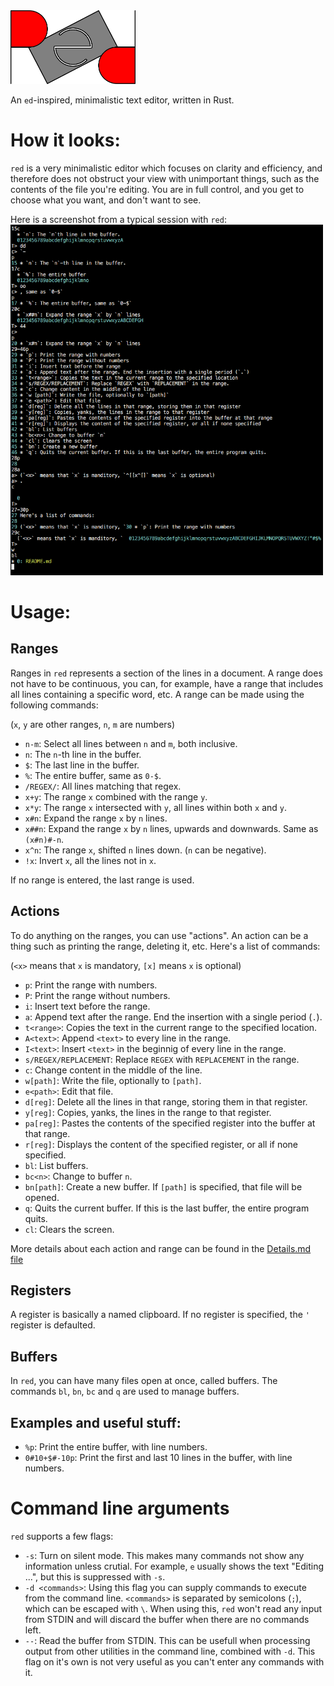 <img src="https://github.com/loovjo/red/blob/master/logo.png" width=200px/>

An `ed`-inspired, minimalistic text editor, written in Rust.

# How it looks:

`red` is a very minimalistic editor which focuses on clarity and efficiency, and therefore does not obstruct your view 
with unimportant things, such as the contents of the file you're editing. You are in full control, and you get to choose what
you want, and don't want to see.

Here is a screenshot from a typical session with `red`:
<img src="https://github.com/loovjo/red/blob/master/Screenshot.png" width=500px/>

# Usage:

## Ranges
Ranges in `red` represents a section of the lines in a document.
A range does not have to be continuous, you can, for example, have a range
that includes all lines containing a specific word, etc.
A range can be made using the following commands:

(`x`, `y` are other ranges, `n`, `m` are numbers)

* `n-m`: Select all lines between `n` and `m`, both inclusive.
* `n`: The `n`-th line in the buffer.
* `$`: The last line in the buffer.
* `%`: The entire buffer, same as `0-$`.
* `/REGEX/`: All lines matching that regex.
* `x+y`: The range `x` combined with the range `y`.
* `x*y`: The range `x` intersected with `y`, all lines within both `x` and `y`.
* `x#n`: Expand the range `x` by `n` lines.
* `x##n`: Expand the range `x` by `n` lines, upwards and downwards. Same as `(x#n)#-n`.
* `x^n`: The range `x`, shifted `n` lines down. (`n` can be negative).
* `!x`: Invert `x`, all the lines not in `x`.

If no range is entered, the last range is used.

## Actions
To do anything on the ranges, you can use "actions". An action can be a thing such as printing the range, deleting it, etc.
Here's a list of commands:

(`<x>` means that `x` is mandatory, `[x]` means `x` is optional)
* `p`: Print the range with numbers.
* `P`: Print the range without numbers.
* `i`: Insert text before the range.
* `a`: Append text after the range. End the insertion with a single period (`.`).
* `t<range>`: Copies the text in the current range to the specified location.
* `A<text>`: Append `<text>` to every line in the range.
* `I<text>`: Insert `<text>` in the beginnig of every line in the range.
* `s/REGEX/REPLACEMENT`: Replace `REGEX` with `REPLACEMENT` in the range.
* `c`: Change content in the middle of the line.
* `w[path]`: Write the file, optionally to `[path]`.
* `e<path>`: Edit that file.
* `d[reg]`: Delete all the lines in that range, storing them in that register.
* `y[reg]`: Copies, yanks, the lines in the range to that register.
* `pa[reg]`: Pastes the contents of the specified register into the buffer at that range.
* `r[reg]`: Displays the content of the specified register, or all if none specified.
* `bl`: List buffers.
* `bc<n>`: Change to buffer `n`.
* `bn[path]`: Create a new buffer. If `[path]` is specified, that file will be opened.
* `q`: Quits the current buffer. If this is the last buffer, the entire program quits.
* `cl`: Clears the screen.

More details about each action and range can be found in the [Details.md file](details.md)

## Registers
A register is basically a named clipboard. If no register is specified, the `'` register is defaulted.

## Buffers
In `red`, you can have many files open at once, called buffers. The commands `bl`, `bn`, `bc` and `q` are used to manage buffers.

## Examples and useful stuff:
* `%p`: Print the entire buffer, with line numbers.
* `0#10+$#-10p`: Print the first and last 10 lines in the buffer, with line numbers.


# Command line arguments

`red` supports a few flags:

* `-s`: Turn on silent mode. This makes many commands not show any information unless crutial. For example, `e` usually shows the text "Editing ...", but this is suppressed with `-s`.
* `-d <commands>`: Using this flag you can supply commands to execute from the command line. `<commands>` is separated by semicolons (`;`), which can be escaped with `\`.
When using this, `red` won't read any input from STDIN and will discard the buffer when there are no commands left.
* `--`: Read the buffer from STDIN. This can be usefull when processing output from other utilities in the command line, combined with `-d`. This flag on it's own is not very useful as you
can't enter any commands with it.